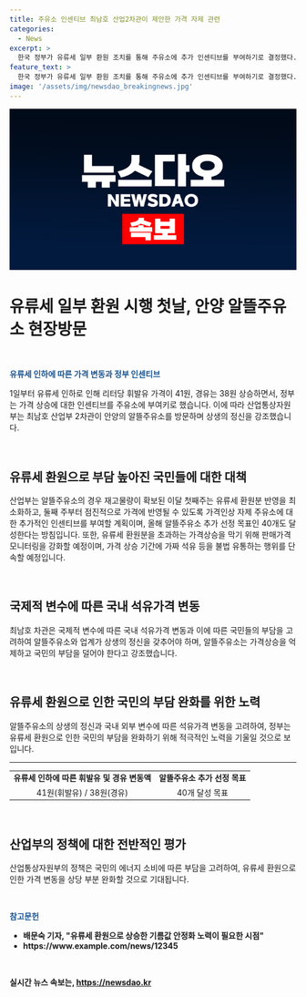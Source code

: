 ```yaml
---
title: 주유소 인센티브 최남호 산업2차관이 제안한 가격 자제 관련
categories:
  - News
excerpt: >
  한국 정부가 유류세 일부 환원 조치를 통해 주유소에 추가 인센티브를 부여하기로 결정했다. 이에 따라 휘발유는 리터당 41원, 경유는 38원 올랐으며, 알뜰주유소에는 재고 소진을 고려해 유류세 환원을 점진적으로 반영하고 추가적으로 인센티브를 부여할 계획이다. 산업부는 가격 상승을 감시하고 불법적인 유통을 단속할 예정이며, 알뜰주유소가 가격상승을 억제하는 역할을 수행해야 한다고 강조했다.
feature_text: >
  한국 정부가 유류세 일부 환원 조치를 통해 주유소에 추가 인센티브를 부여하기로 결정했다. 이에 따라 휘발유는 리터당 41원, 경유는 38원 올랐으며, 알뜰주유소에는 재고 소진을 고려해 유류세 환원을 점진적으로 반영하고 추가적으로 인센티브를 부여할 계획이다. 산업부는 가격 상승을 감시하고 불법적인 유통을 단속할 예정이며, 알뜰주유소가 가격상승을 억제하는 역할을 수행해야 한다고 강조했다.
image: '/assets/img/newsdao_breakingnews.jpg'
---
```


<p><img src="/assets/img/newsdao_breakingnews.jpg" alt="implanttips 속보" /></p>

<h1>유류세 일부 환원 시행 첫날, 안양 알뜰주유소 현장방문</h1>

<p data-ke-size="size16">&nbsp;</p>

<p><b><span style="color: #1a5490;">유류세 인하에 따른 가격 변동과 정부 인센티브</span></b></p>

<p>1일부터 유류세 인하로 인해 리터당 휘발유 가격이 41원, 경유는 38원 상승하면서, 정부는 가격 상승에 대한 인센티브를 주유소에 부여키로 했습니다. 이에 따라 산업통상자원부는 최남호 산업부 2차관이 안양의 알뜰주유소를 방문하며 상생의 정신을 강조했습니다.</p>

<p>&nbsp;</p>

<h2>유류세 환원으로 부담 높아진 국민들에 대한 대책</h2>

<p>산업부는 알뜰주유소의 경우 재고물량이 확보된 이달 첫째주는 유류세 환원분 반영을 최소화하고, 둘째 주부터 점진적으로 가격에 반영될 수 있도록 가격인상 자제 주유소에 대한 추가적인 인센티브를 부여할 계획이며, 올해 알뜰주유소 추가 선정 목표인 40개도 달성한다는 방침입니다. 또한, 유류세 환원분을 초과하는 가격상승을 막기 위해 판매가격 모니터링을 강화할 예정이며, 가격 상승 기간에 가짜 석유 등을 불법 유통하는 행위를 단속할 예정입니다.</p>

<p>&nbsp;</p>

<h2>국제적 변수에 따른 국내 석유가격 변동</h2>

<p>최남호 차관은 국제적 변수에 따른 국내 석유가격 변동과 이에 따른 국민들의 부담을 고려하여 알뜰주유소와 업계가 상생의 정신을 갖추어야 하며, 알뜰주유소는 가격상승을 억제하고 국민의 부담을 덜어야 한다고 강조했습니다.</p>

<p>&nbsp;</p>

<h2>유류세 환원으로 인한 국민의 부담 완화를 위한 노력</h2>

<p>알뜰주유소의 상생의 정신과 국내 외부 변수에 따른 석유가격 변동을 고려하여, 정부는 유류세 환원으로 인한 국민의 부담을 완화하기 위해 적극적인 노력을 기울일 것으로 보입니다.</p>

<hr>

<table>
<tbody>
<tr>
<td style="text-align: center; height: 17px;"><b>유류세 인하에 따른 휘발유 및 경유 변동액</b></td>
<td style="text-align: center; height: 17px;"><b>알뜰주유소 추가 선정 목표</b></td>
</tr>
<tr>
<td style="text-align: center;">41원(휘발유) / 38원(경유)</td>
<td style="text-align: center;">40개 달성 목표</td>
</tr>
</tbody>
</table>

<p>&nbsp;</p>

<h2>산업부의 정책에 대한 전반적인 평가</h2>

<p>산업통상자원부의 정책은 국민의 에너지 소비에 따른 부담을 고려하여, 유류세 환원으로 인한 가격 변동을 상당 부분 완화할 것으로 기대됩니다.</p>

<p>&nbsp;</p>

<p><b><span style="color: #1a5490;">참고문헌</span><b></p>

<ul>
  <li>배문숙 기자, "유류세 환원으로 상승한 기름값 안정화 노력이 필요한 시점"</li>
  <li>https://www.example.com/news/12345</li>
</ul>

<p>&nbsp;</p>
실시간 뉴스 속보는, <a href="https://newsdao.kr" rel="dofollow">https://newsdao.kr</a>


